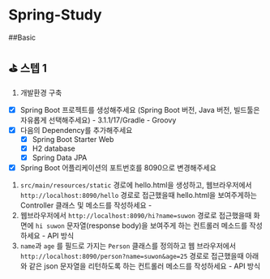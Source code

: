 # Spring-Study

##Basic
## ⛳ 스텝 1

1. 개발환경 구축
- [x]  Spring Boot 프로젝트를 생성해주세요 (Spring Boot 버전, Java 버전, 빌드툴은 자유롭게 선택해주세요) - 3.1.1/17/Gradle - Groovy
- [x]  다음의 Dependency를 추가해주세요
    - [x]  Spring Boot Starter Web
    - [x]  H2 database
    - [x]  Spring Data JPA
- [x]  Spring Boot 어플리케이션의 포트번호를 8090으로 변경해주세요
1. `src/main/resources/static` 경로에 hello.html을 생성하고, 웹브라우저에서 `http://localhost:8090/hello` 경로로 접근했을때 hello.html을 보여주게하는 Controller 클래스 및 메소드를 작성하세요 -
2. 웹브라우저에서 `http://localhost:8090/hi?name=suwon` 경로로 접근했을때 화면에 `hi suwon` 문자열(response body)을 보여주게 하는 컨트롤러 메소드를 작성하세요 - API 방식
3. `name`과 `age` 를 필드로 가지는 `Person` 클래스를 정의하고 웹 브라우저에서 `http://localhost:8090/person?name=suwon&age=25` 경로로 접근했을때 아래와 같은 json 문자열을 리턴하도록 하는 컨트롤러 메소드를 작성하세요 - API 방식
